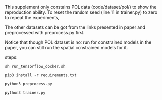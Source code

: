 This supplement only constains POL data (code/dataset/pol/) to show the reproduction ability.
To reset the random seed (line 11 in trainer.py) to zero to repeat the experiments, 

The other datasets can be got from the links presented in paper and preprocessed with preprocess.py first.

Notice that though POL dataset is not run for constrained models in the paper, you can still run the spatial constrained models for it.

steps:
```commandline
sh run_tensorflow_docker.sh

pip3 install -r requirements.txt

python3 preprocess.py

python3 trainer.py
```